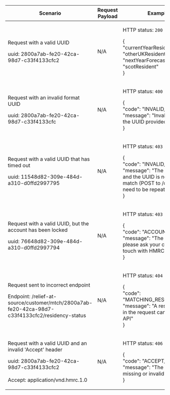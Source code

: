 <table>
    <col width="25%">
    <col width="35%">
    <col width="40%">
    <thead>
        <tr>
            <th>Scenario</th>
            <th>Request Payload</th>
            <th>Example Response</th>
        </tr>
    </thead>
    <tbody>
        <tr>
            <td><p>Request with a valid UUID</p><p class ="code--block">uuid: 2800a7ab-fe20-42ca-98d7-c33f4133cfc2</p></td>
            <td>
                <p>N/A</p>
            </td>
            <td><p>HTTP status: <code class="code--slim">200 (Ok)</code></p>
                <p class="code--block">
                    {<br>
                      "currentYearResidencyStatus" : "otherUKResident",<br>
                      "nextYearForecastResidencyStatus" : "scotResident"<br>
                    }
                </p>
            </td>
        </tr>
        <tr>
            <td><p>Request with an invalid format UUID</p><p class ="code--block">uuid: 2800a7ab-fe20-42ca-98d7-c33f4133cfc</p></td>
            <td>
                <p>N/A</p>
            </td>
            <td><p>HTTP status: <code class="code--slim">400 (Bad Request)</code></p>
                <p class ="code--block"> {<br>
                                            "code": "INVALID_FORMAT",<br>
                                            "message": "Invalid UUID format. Use the UUID provided."<br>
                                         }<br>
                </p>
            </td>
        </tr>
        <tr>
        	<td><p>Request with a valid UUID that has timed out</p><p class ="code--block">uuid: 11548d82-309e-484d-a310-d0ffd2997795</p></td>
	        <td>
	            <p>N/A</p>
	        </td>
	        <td><p>HTTP status: <code class="code--slim">403 (Forbidden)</code></p>
                <p class ="code--block"> {<br>
                                            "code": "INVALID_UUID",<br>
                                            "message": "The match has timed out and the UUID is no longer valid. 
                                                        The match (POST to /customer/match) will need to be repeated."<br>
                                         }<br>
                </p>
            </td>
        </tr>
        <tr>
                    <td><p>Request with a valid UUID, but the account has been locked</p><p class ="code--block">uuid: 76648d82-309e-484d-a310-d0ffd2997794</p></td>
                    <td>
                        <p>N/A</p>
                    </td>
                    <td><p>HTTP status: <code class="code--slim">403 (Forbidden)</code></p>
                        <p class ="code--block"> {<br>
                                                    "code": "ACCOUNT_LOCKED",<br>
                                                    "message": "The account is locked, please ask your customer to get in touch with HMRC."<br>
                                                 }<br>
                        </p>
                    </td>
                </tr>
        <tr>
             <td><p>Request sent to incorrect endpoint</p><p class ="code--block">Endpoint: /relief-at-source/customer/mtch/2800a7ab-fe20-42ca-98d7-c33f4133cfc2/residency-status</p></td>
            <td>
                <p>N/A</p>
            </td>
            <td><p>HTTP status: <code class="code--slim">404 (Not Found)</code></p>
                <p class ="code--block"> {<br>
                                              "code": "MATCHING_RESOURCE_NOT_FOUND",<br>
                                              "message": "A resource with the name in the request can not be found in the API"<br>
                                            }
                </p>
            </td>
        </tr>
        <tr>
            <td><p>Request with a valid UUID and an invalid 'Accept' header</p><p class ="code--block">uuid: 2800a7ab-fe20-42ca-98d7-c33f4133cfc2<br><br>Accept: application/vnd.hmrc.1.0</p></td>
            <td>
                <p>N/A</p>
            </td>
            <td><p>HTTP status: <code class="code--slim">406 (Not Acceptable)</code></p>
                <p class ="code--block"> {<br>
                                            "code": "ACCEPT_HEADER_INVALID",<br>
                                            "message": "The accept header is missing or invalid"<br>
                                          }
                </p>
            </td>
        </tr>
	</tbody>
</table>